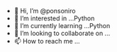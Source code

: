 - 👋 Hi, I’m @ponsoniro
- 👀 I’m interested in ...Python
- 🌱 I’m currently learning ...Python
- 💞️ I’m looking to collaborate on ...
- 📫 How to reach me ...

<!---
ponsoniro/ponsoniro is a ✨ special ✨ repository because its `README.md` (this file) appears on your GitHub profile.
You can click the Preview link to take a look at your changes.
--->
